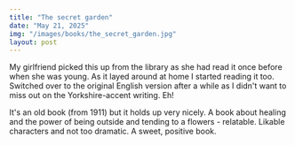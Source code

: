 ```yaml
---
title: "The secret garden"
date: "May 21, 2025"
img: "/images/books/the_secret_garden.jpg"
layout: post
---
```


My girlfriend picked this up from the library as she had read it once before when she was young. As it layed around at home I started reading it too. Switched over to the original English version after a while as I didn't want to miss out on the Yorkshire-accent writing. Eh!

It's an old book (from 1911) but it holds up very nicely. A book about healing and the power of being outside and tending to a flowers - relatable. Likable characters and not too dramatic. A sweet, positive book.